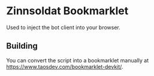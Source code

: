 # Zinnsoldat Bookmarklet

Used to inject the bot client into your browser.

## Building

You can convert the script into a bookmarklet manually at https://www.taosdev.com/bookmarklet-devkit/.